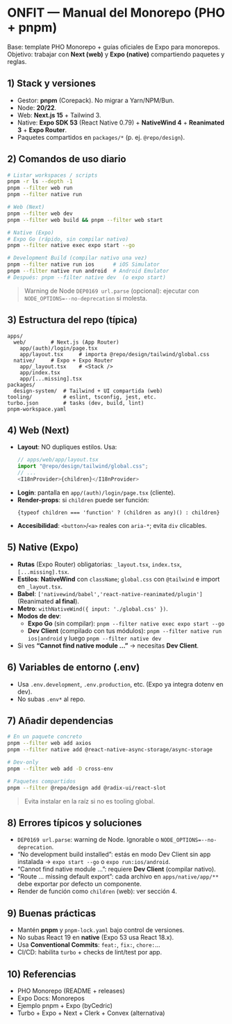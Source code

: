# ONFIT — Manual del Monorepo (PHO + pnpm)

Base: template PHO Monorepo + guías oficiales de Expo para monorepos. Objetivo: trabajar con **Next (web)** y **Expo (native)** compartiendo paquetes y reglas.

## 1) Stack y versiones
- Gestor: **pnpm** (Corepack). No migrar a Yarn/NPM/Bun.
- Node: **20/22**.
- Web: **Next.js 15** + Tailwind 3.
- Native: **Expo SDK 53** (React Native 0.79) + **NativeWind 4** + **Reanimated 3** + **Expo Router**.
- Paquetes compartidos en `packages/*` (p. ej. `@repo/design`).

## 2) Comandos de uso diario
```bash
# Listar workspaces / scripts
pnpm -r ls --depth -1
pnpm --filter web run
pnpm --filter native run

# Web (Next)
pnpm --filter web dev
pnpm --filter web build && pnpm --filter web start

# Native (Expo)
# Expo Go (rápido, sin compilar nativo)
pnpm --filter native exec expo start --go

# Development Build (compilar nativo una vez)
pnpm --filter native run ios      # iOS Simulator
pnpm --filter native run android  # Android Emulator
# Después: pnpm --filter native dev  (o expo start)
```

> Warning de Node `DEP0169 url.parse` (opcional): ejecutar con `NODE_OPTIONS=--no-deprecation` si molesta.

## 3) Estructura del repo (típica)
```
apps/
  web/        # Next.js (App Router)
    app/(auth)/login/page.tsx
    app/layout.tsx     # importa @repo/design/tailwind/global.css
  native/     # Expo + Expo Router
    app/_layout.tsx    # <Stack />
    app/index.tsx
    app/[...missing].tsx
packages/
  design-system/  # Tailwind + UI compartida (web)
tooling/          # eslint, tsconfig, jest, etc.
turbo.json        # tasks (dev, build, lint)
pnpm-workspace.yaml
```

## 4) Web (Next)
- **Layout**: NO dupliques estilos. Usa:
  ```ts
  // apps/web/app/layout.tsx
  import "@repo/design/tailwind/global.css";
  // ...
  <I18nProvider>{children}</I18nProvider>
  ```
- **Login**: pantalla en `app/(auth)/login/page.tsx` (cliente).  
- **Render-props**: si `children` puede ser función:
  ```tsx
  {typeof children === 'function' ? (children as any)() : children}
  ```
- **Accesibilidad**: `<button>`/`<a>` reales con `aria-*`; evita `div` clicables.

## 5) Native (Expo)
- **Rutas** (Expo Router) obligatorias: `_layout.tsx`, `index.tsx`, `[...missing].tsx`.
- **Estilos**: **NativeWind** con `className`; `global.css` con `@tailwind` e import en `_layout.tsx`.
- **Babel**: `['nativewind/babel','react-native-reanimated/plugin']` (Reanimated **al final**).
- **Metro**: `withNativeWind({ input: './global.css' })`.
- **Modos de dev**:
  - **Expo Go** (sin compilar): `pnpm --filter native exec expo start --go`
  - **Dev Client** (compilado con tus módulos): `pnpm --filter native run ios|android` y luego `pnpm --filter native dev`
- Si ves **“Cannot find native module …”** → necesitas **Dev Client**.

## 6) Variables de entorno (.env)
- Usa `.env.development`, `.env.production`, etc. (Expo ya integra dotenv en dev).
- No subas `.env*` al repo.

## 7) Añadir dependencias
```bash
# En un paquete concreto
pnpm --filter web add axios
pnpm --filter native add @react-native-async-storage/async-storage

# Dev-only
pnpm --filter web add -D cross-env

# Paquetes compartidos
pnpm --filter @repo/design add @radix-ui/react-slot
```
> Evita instalar en la raíz si no es tooling global.

## 8) Errores típicos y soluciones
- `DEP0169 url.parse`: warning de Node. Ignorable o `NODE_OPTIONS=--no-deprecation`.
- “No development build installed”: estás en modo Dev Client sin app instalada → `expo start --go` o `expo run:ios/android`.
- “Cannot find native module …”: requiere **Dev Client** (compilar nativo).
- “Route ... missing default export”: cada archivo en `apps/native/app/**` debe exportar por defecto un componente.
- Render de función como `children` (web): ver sección 4.

## 9) Buenas prácticas
- Mantén **pnpm** y `pnpm-lock.yaml` bajo control de versiones.
- No subas React 19 en **native** (Expo 53 usa React 18.x).
- Usa **Conventional Commits**: `feat:`, `fix:`, `chore:`…
- CI/CD: habilita `turbo` + checks de lint/test por app.

## 10) Referencias
- PHO Monorepo (README + releases)
- Expo Docs: Monorepos
- Ejemplo pnpm + Expo (byCedric)
- Turbo + Expo + Next + Clerk + Convex (alternativa)
